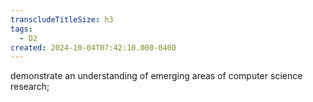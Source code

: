 ```yaml
---
transcludeTitleSize: h3
tags:
  - D2
created: 2024-10-04T07:42:10.000-0400
---
```

demonstrate an understanding of emerging areas of computer science research;